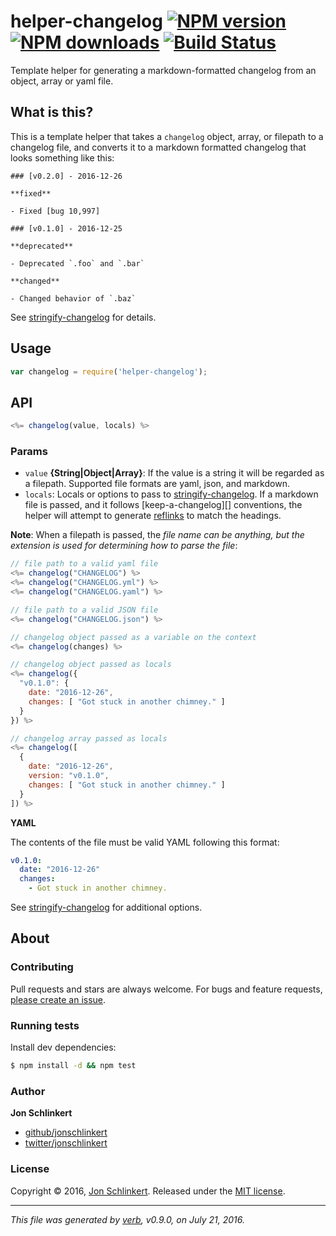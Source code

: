 # helper-changelog [![NPM version](https://img.shields.io/npm/v/helper-changelog.svg?style=flat)](https://www.npmjs.com/package/helper-changelog) [![NPM downloads](https://img.shields.io/npm/dm/helper-changelog.svg?style=flat)](https://npmjs.org/package/helper-changelog) [![Build Status](https://img.shields.io/travis/helpers/helper-changelog.svg?style=flat)](https://travis-ci.org/helpers/helper-changelog)

Template helper for generating a markdown-formatted changelog from an object, array or yaml file.

## What is this?

This is a template helper that takes a `changelog` object, array, or filepath to a changelog file, and converts it to a markdown formatted changelog that looks something like this:

```
### [v0.2.0] - 2016-12-26

**fixed**

- Fixed [bug 10,997]

### [v0.1.0] - 2016-12-25

**deprecated**

- Deprecated `.foo` and `.bar`

**changed**

- Changed behavior of `.baz`
```

See [stringify-changelog](https://github.com/jonschlinkert/stringify-changelog) for details.

## Usage

```js
var changelog = require('helper-changelog');
```

## API

```js
<%= changelog(value, locals) %>
```

### Params

* `value` **{String|Object|Array}**: If the value is a string it will be regarded as a filepath. Supported file formats are yaml, json, and markdown.
* `locals`: Locals or options to pass to [stringify-changelog](https://github.com/jonschlinkert/stringify-changelog). If a markdown file is passed, and it follows [keep-a-changelog][] conventions, the helper will attempt to generate [reflinks](#reflinks) to match the headings.

**Note**: When a filepath is passed, the _file name can be anything, but the extension is used for determining how to parse the file_:

```js
// file path to a valid yaml file
<%= changelog("CHANGELOG") %>
<%= changelog("CHANGELOG.yml") %>
<%= changelog("CHANGELOG.yaml") %>

// file path to a valid JSON file
<%= changelog("CHANGELOG.json") %>

// changelog object passed as a variable on the context
<%= changelog(changes) %>

// changelog object passed as locals
<%= changelog({ 
  "v0.1.0": { 
    date: "2016-12-26", 
    changes: [ "Got stuck in another chimney." ] 
  }
}) %>

// changelog array passed as locals
<%= changelog([
  {
    date: "2016-12-26", 
    version: "v0.1.0", 
    changes: [ "Got stuck in another chimney." ]
  }
]) %>
```

**YAML**

The contents of the file must be valid YAML following this format:

```yaml
v0.1.0:
  date: "2016-12-26"
  changes:
    - Got stuck in another chimney.
```

See [stringify-changelog](https://github.com/jonschlinkert/stringify-changelog) for additional options.

## About

### Contributing

Pull requests and stars are always welcome. For bugs and feature requests, [please create an issue](../../issues/new).

### Running tests

Install dev dependencies:

```sh
$ npm install -d && npm test
```

### Author

**Jon Schlinkert**

* [github/jonschlinkert](https://github.com/jonschlinkert)
* [twitter/jonschlinkert](http://twitter.com/jonschlinkert)

### License

Copyright © 2016, [Jon Schlinkert](https://github.com/jonschlinkert).
Released under the [MIT license](https://github.com/helpers/helper-changelog/blob/master/LICENSE).

***

_This file was generated by [verb](https://github.com/verbose/verb), v0.9.0, on July 21, 2016._